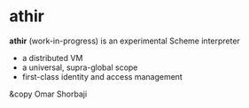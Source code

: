 # athir 

**athir** (work-in-progress) is an experimental Scheme interpreter 

- a distributed VM 
- a universal, supra-global scope
- first-class identity and access management

&copy Omar Shorbaji